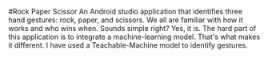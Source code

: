 #Rock Paper Scissor
An Android studio application that identifies three hand gestures: rock, paper, and scissors. We all are familiar with how it works and who wins when. Sounds simple right? Yes, it is. The hard part of this application is to integrate a machine-learning model. That's what makes it different. I have used a Teachable-Machine model to identify gestures. 
